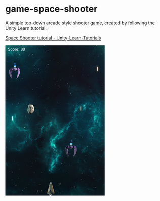 # game-space-shooter

A simple top-down arcade style shooter game, created by following the Unity Learn tutorial.

[Space Shooter tutorial - Unity-Learn-Tutorials](https://unity3d.com/cn/learn/tutorials/projects/space-shooter-tutorial)

![](media/20170312-001.png)
